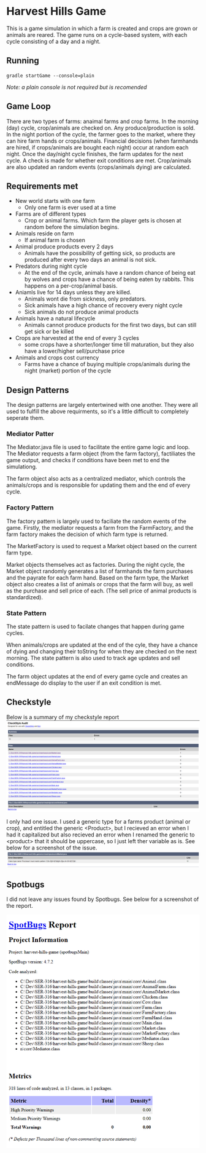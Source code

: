 # Harvest Hills Game
This is a game simulation in which a farm is created and crops are grown or animals are reared. The game runs on a cycle-based system, with each cycle consisting of a day and a night.

## Running

```
gradle startGame --console=plain
```
*Note: a plain console is not required but is recomended*

## Game Loop

There are two types of farms: anaimal farms and crop farms. In the morning (day) cycle, crop/animals are checked on. Any produce/production is sold. In the night portion of the cycle, the farmer goes to the market, where they can hire farm hands or crops/animals. Financial decisions (when farmhands are hired, if crops/animals are bought each night) occur at random each night. Once the day/night cycle finishes, the farm updates for the next cycle. A check is made for whether exit conditions are met. Crop/animals are also updated an random events (crops/animals dying) are calculated.

## Requirements met
+ New world starts with one farm 
    + Only one farm is ever used at a time
+ Farms are of different types 
    + Crop or animal farms. Which farm the player gets is chosen at random before the simulation begins.
+ Animals reside on farm 
    + If animal farm is chosen
+ Animal produce products every 2 days
    + Animals have the possibility of getting sick, so products are produced after every two days an animal is not sick.
+ Predators during night cycle
    + At the end of the cycle, animals have a random chance of being eat by wolves and crops have a chance of being eaten by rabbits. This happens on a per-crop/animal basis.
+ Aniamls live for 14 days unless they are killed.
    + Animals wont die from sickness, only predators.
    + Sick animals have a high chance of recovery every night cycle
    + Sick animals do not produce animal products
+ Animals have a natural lifecycle
    + Animals cannot produce products for the first two days, but can still get sick or be killed
+ Crops are harvested at the end of every 3 cycles
    + some crops have a shorter/longer time till maturation, but they also have a lower/higher sell/purchase price
+ Animals and crops cost currency
    + Farms have a chance of buying multiple crops/animals during the night (market) portion of the cycle


## Design Patterns

The design patterns are largely entertwined with one another. They were all used to fulfill the above requirments, so it's a little difficult to completely seperate them.

### **Mediator Patter**

The Mediator.java file is used to facilitate the entire game logic and loop. The Mediator requests a farm object (from the farm factory), factiliates the game output, and checks if conditions have been met to end the simulationg.

The farm object also acts as a centralized mediator, which controls the animals/crops and is responsible for updating them and the end of every cycle.

### **Factory Pattern**

The factory pattern is largely used to faciliate the random events of the game. Firstly, the mediator requests a farm from the FarmFactory, and the farm factory makes the decision of which farm type is returned. 

The MarketFactory is used to request a Market object based on the current farm type.

Market objects themselves act as factories. During the night cycle, the Market object randomly generates a list of farmhands the farm purchases and the payrate for each farm hand. Based on the farm type, the Market object also creates a list of animals or crops that the farm will buy, as well as the purchase and sell price of each. (The sell price of animal products is standardized).

### **State Pattern**

The state pattern is used to facilate changes that happen during game cycles.

When animals/crops are updated at the end of the cyle, they have a chance of dying and changing their toString for when they are checked on the next morning. The state pattern is also used to track age updates and sell conditions. 

The farm object updates at the end of every game cycle and creates an endMessage do display to the user if an exit condition is met.

## **Checkstyle**
Below is a summary of my checkstyle report 
![Image](./src/resources/checkstyle.png)

I only had one issue. I used a generic type for a farms product (animal or crop), and entitled the generic \<Product>, but I recieved an error when I had it capitalized but also recieved an error when I renamed the generic to \<product> that it should be uppercase, so I just left ther variable as is. See below for a screenshot of the issue.
![Image](./src/resources/Purchase.png)

## **Spotbugs**

I did not leave any issues found by Spotbugs. See below for a screenshot of the report. 

![Image](./src/resources/spotbugs.png)
